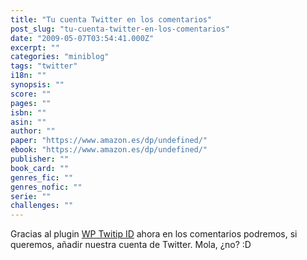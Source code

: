 ```yaml
---
title: "Tu cuenta Twitter en los comentarios"
post_slug: "tu-cuenta-twitter-en-los-comentarios"
date: "2009-05-07T03:54:41.000Z"
excerpt: ""
categories: "miniblog"
tags: "twitter"
i18n: ""
synopsis: ""
score: ""
pages: ""
isbn: ""
asin: ""
author: ""
paper: "https://www.amazon.es/dp/undefined/"
ebook: "https://www.amazon.es/dp/undefined/"
publisher: ""
book_card: ""
genres_fic: ""
genres_nofic: ""
serie: ""
challenges: ""
---
```


Gracias al plugin [WP Twitip ID](http://www.fiddyp.co.uk/wp-twitip-id-plugin-add-a-twitter-field-to-your-comment-form-easily/) ahora en los comentarios podremos, si queremos, añadir nuestra cuenta de Twitter. Mola, ¿no? :D
